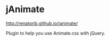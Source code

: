 jAnimate
========

http://renatorib.github.io/janimate/

Plugin to help you use Animate.css with jQuery.
